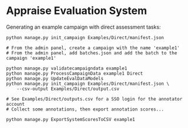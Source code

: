 # Appraise Evaluation System

Generating an example campaign with direct assessment tasks:

    python manage.py init_campaign Examples/Direct/manifest.json

    # From the admin panel, create a campaign with the name 'example1'
    # From the admin panel, add batches.json and add the batch to the campaign 'example1'

    python manage.py validatecampaigndata example1
    python manage.py ProcessCampaignData example1 Direct
    python manage.py UpdateEvalDataModels
    python manage.py init_campaign Examples/Direct/manifest.json \
        --csv-output Examples/Direct/output.csv

    # See Examples/Direct/outputs.csv for a SSO login for the annotator account
    # Collect some annotations, then export annotation scores...

    python manage.py ExportSystemScoresToCSV example1
